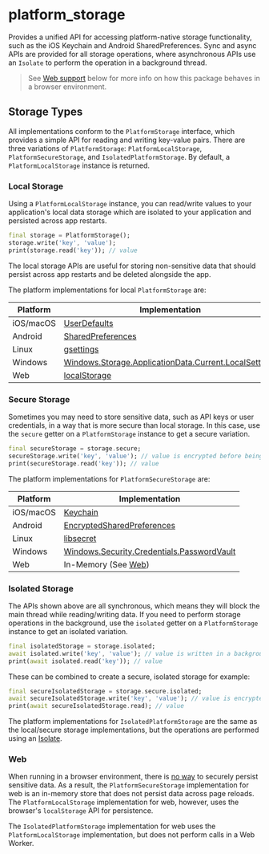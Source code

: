 # platform_storage

Provides a unified API for accessing platform-native storage functionality, such as the iOS Keychain and Android SharedPreferences.
Sync and async APIs are provided for all storage operations, where asynchronous APIs use an `Isolate` to perform the operation in 
a background thread.

> See [Web support](#Web) below for more info on how this package behaves in a browser environment.

## Storage Types

All implementations conform to the `PlatformStorage` interface, which provides a simple API for reading and writing key-value pairs.
There are three variations of `PlatformStorage`: `PlatformLocalStorage`, `PlatformSecureStorage`, and `IsolatedPlatformStorage`. 
By default, a `PlatformLocalStorage` instance is returned.

### Local Storage

Using a `PlatformLocalStorage` instance, you can read/write values to your application's local data storage which are isolated to your
application and persisted across app restarts.

```dart
final storage = PlatformStorage();
storage.write('key', 'value');
print(storage.read('key')); // value
```

The local storage APIs are useful for storing non-sensitive data that should persist across app restarts and be deleted alongside the app.

The platform implementations for local `PlatformStorage` are:

| Platform | Implementation |
| -------- | -------------- |
| iOS/macOS | [UserDefaults](https://developer.apple.com/documentation/foundation/userdefaults) |
| Android | [SharedPreferences](https://developer.android.com/reference/android/content/SharedPreferences) |
| Linux | [gsettings](https://developer.gnome.org/gio/stable/GSettings.html) |
| Windows | [Windows.Storage.ApplicationData.Current.LocalSettings](https://docs.microsoft.com/en-us/uwp/api/windows.storage.applicationdata.current.localsettings) |
| Web | [localStorage](https://developer.mozilla.org/en-US/docs/Web/API/Window/localStorage) |

### Secure Storage

Sometimes you may need to store sensitive data, such as API keys or user credentials, in a way that is more secure than local storage.
In this case, use the `secure` getter on a `PlatformStorage` instance to get a secure variation.

```dart
final secureStorage = storage.secure;
secureStorage.write('key', 'value'); // value is encrypted before being stored
print(secureStorage.read('key')); // value
```

The platform implementations for `PlatformSecureStorage` are:

| Platform | Implementation |
| -------- | -------------- |
| iOS/macOS | [Keychain](https://developer.apple.com/documentation/security/keychain_services) |
| Android | [EncryptedSharedPreferences](https://developer.android.com/reference/androidx/security/crypto/EncryptedSharedPreferences) |
| Linux | [libsecret](https://wiki.gnome.org/Projects/Libsecret) |
| Windows | [Windows.Security.Credentials.PasswordVault](https://docs.microsoft.com/en-us/uwp/api/windows.security.credentials.passwordvault) |
| Web | In-Memory (See [Web](#Web)) |

### Isolated Storage

The APIs shown above are all synchronous, which means they will block the main thread while reading/writing data. If you need to perform
storage operations in the background, use the `isolated` getter on a `PlatformStorage` instance to get an isolated variation.

```dart
final isolatedStorage = storage.isolated;
await isolated.write('key', 'value'); // value is written in a background thread
print(await isolated.read('key')); // value
```

These can be combined to create a secure, isolated storage for example:

```dart
final secureIsolatedStorage = storage.secure.isolated;
await secureIsolatedStorage.write('key', 'value'); // value is encrypted and written in a background thread
print(await secureIsolatedStorage.read); // value
```

The platform implementations for `IsolatedPlatformStorage` are the same as the local/secure storage implementations, but the operations 
are performed using an [Isolate](https://api.dart.dev/stable/dart-isolate/Isolate-class.html).

### Web

When running in a browser environment, there is [no way](https://auth0.com/blog/secure-browser-storage-the-facts/) to securely persist
sensitive data. As a result, the `PlatformSecureStorage` implementation for web is an in-memory store that does not persist data across
page reloads. The `PlatformLocalStorage` implementation for web, however, uses the browser's `localStorage` API for persistence.

The `IsolatedPlatformStorage` implementation for web uses the `PlatformLocalStorage` implementation, but does not perform calls in a Web Worker.
